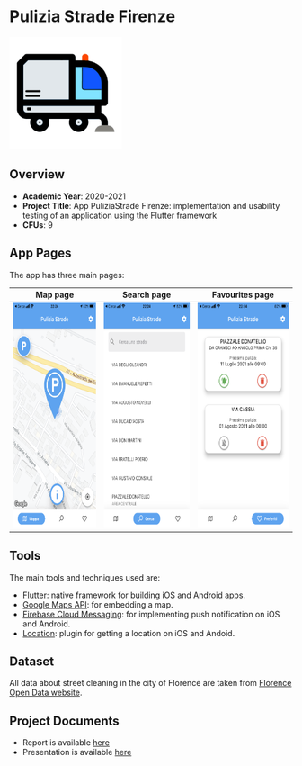 # Pulizia Strade Firenze

<img src="images/logo.png" height=200/>

## Overview
- **Academic Year**: 2020-2021
- **Project Title**: App PuliziaStrade Firenze: implementation and usability testing of an application using the Flutter framework
- **CFUs**: 9

## App Pages
The app has three main pages:

Map page             |  Search page | Favourites page
:-------------------------:|:-------------------------:|:-------------------------:
<img src="images/map.PNG" height=400/>  | <img src="images/search.PNG" height=400> | <img src="images/favourites.PNG" height=400>

## Tools
The main tools and techniques used are:
- [Flutter](https://flutter.dev): native framework for building iOS and Android apps.
- [Google Maps API](https://developers.google.com/maps): for embedding a map.
- [Firebase Cloud Messaging](https://firebase.google.com/docs/cloud-messaging): for implementing push notification on iOS and Android.
- [Location](https://pub.dev/packages/location): plugin for getting a location on iOS and Andoid.


## Dataset
All data about street cleaning in the city of Florence are taken from [Florence Open Data website](http://opendata.comune.fi.it/?q=metarepo/datasetinfo&id=pulizia-strade
).

## Project Documents
* Report is available [here](/documents/PuliziaStradeApp.pdf)
* Presentation is available [here](/documents/PuliziaStradeAppSlides.pdf)
